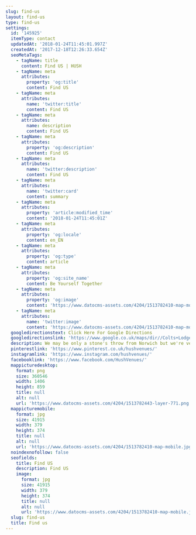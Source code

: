 ```yaml
---
slug: find-us
layout: find-us
type: find-us
settings:
  id: '145925'
  itemType: contact
  updatedAt: '2018-01-24T11:45:01.997Z'
  createdAt: '2017-12-18T12:26:33.654Z'
  seoMetaTags:
    - tagName: title
      content: Find US | HUSH
    - tagName: meta
      attributes:
        property: 'og:title'
        content: Find US
    - tagName: meta
      attributes:
        name: 'twitter:title'
        content: Find US
    - tagName: meta
      attributes:
        name: description
        content: Find US
    - tagName: meta
      attributes:
        property: 'og:description'
        content: Find US
    - tagName: meta
      attributes:
        name: 'twitter:description'
        content: Find US
    - tagName: meta
      attributes:
        name: 'twitter:card'
        content: summary
    - tagName: meta
      attributes:
        property: 'article:modified_time'
        content: '2018-01-24T11:45:01Z'
    - tagName: meta
      attributes:
        property: 'og:locale'
        content: en_EN
    - tagName: meta
      attributes:
        property: 'og:type'
        content: article
    - tagName: meta
      attributes:
        property: 'og:site_name'
        content: Be Yourself Together
    - tagName: meta
      attributes:
        property: 'og:image'
        content: 'https://www.datocms-assets.com/4204/1513782410-map-mobile.jpg'
    - tagName: meta
      attributes:
        name: 'twitter:image'
        content: 'https://www.datocms-assets.com/4204/1513782410-map-mobile.jpg'
  googledirectionstext: Click Here For Google Directions
  googledirectionslink: 'https://www.google.co.uk/maps/dir//Colts+Lodge+Bed+%26+Breakfast,+Oak''s+Ln,+Postwick,+Norwich+NR13+5HD/@52.6111019,1.3527108,13z/data=!4m8!4m7!1m0!1m5!1m1!1s0x47d9fcabb0d65977:0x8c6db7a6ad5847fc!2m2!1d1.389797!2d52.612325?hl=en'
  description: We may be only a stone's throw from Norwich but we're very well hidden in the gentle folds of the Yare Valley...
  pinterestlink: 'https://www.pinterest.co.uk/hushvenues/'
  instagramlink: 'https://www.instagram.com/hushvenues/'
  facebooklink: 'https://www.facebook.com/HushVenues/'
  mappicturedesktop:
    format: png
    size: 360546
    width: 1406
    height: 859
    title: null
    alt: null
    url: 'https://www.datocms-assets.com/4204/1513782443-layer-771.png'
  mappicturemobile:
    format: jpg
    size: 41915
    width: 379
    height: 374
    title: null
    alt: null
    url: 'https://www.datocms-assets.com/4204/1513782410-map-mobile.jpg'
  noindexnofollow: false
  seofields:
    title: Find US
    description: Find US
    image:
      format: jpg
      size: 41915
      width: 379
      height: 374
      title: null
      alt: null
      url: 'https://www.datocms-assets.com/4204/1513782410-map-mobile.jpg'
  slug: find-us
  title: Find us
---
```


